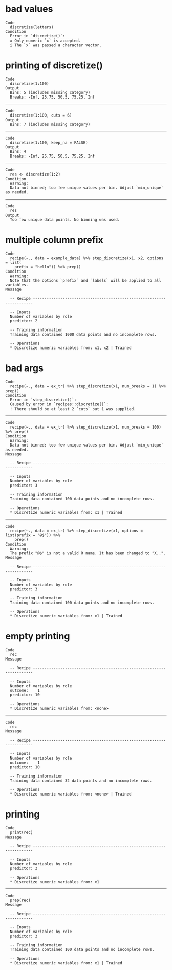 # bad values

    Code
      discretize(letters)
    Condition
      Error in `discretize()`:
      x Only numeric `x` is accepted.
      i The `x` was passed a character vector.

# printing of discretize()

    Code
      discretize(1:100)
    Output
      Bins: 5 (includes missing category)
      Breaks: -Inf, 25.75, 50.5, 75.25, Inf

---

    Code
      discretize(1:100, cuts = 6)
    Output
      Bins: 7 (includes missing category)

---

    Code
      discretize(1:100, keep_na = FALSE)
    Output
      Bins: 4
      Breaks: -Inf, 25.75, 50.5, 75.25, Inf

---

    Code
      res <- discretize(1:2)
    Condition
      Warning:
      Data not binned; too few unique values per bin. Adjust `min_unique` as needed.

---

    Code
      res
    Output
      Too few unique data points. No binning was used.

# multiple column prefix

    Code
      recipe(~., data = example_data) %>% step_discretize(x1, x2, options = list(
        prefix = "hello")) %>% prep()
    Condition
      Warning:
      Note that the options `prefix` and `labels` will be applied to all variables.
    Message
      
      -- Recipe ----------------------------------------------------------------------
      
      -- Inputs 
      Number of variables by role
      predictor: 2
      
      -- Training information 
      Training data contained 1000 data points and no incomplete rows.
      
      -- Operations 
      * Discretize numeric variables from: x1, x2 | Trained

# bad args

    Code
      recipe(~., data = ex_tr) %>% step_discretize(x1, num_breaks = 1) %>% prep()
    Condition
      Error in `step_discretize()`:
      Caused by error in `recipes::discretize()`:
      ! There should be at least 2 `cuts` but 1 was supplied.

---

    Code
      recipe(~., data = ex_tr) %>% step_discretize(x1, num_breaks = 100) %>% prep()
    Condition
      Warning:
      Data not binned; too few unique values per bin. Adjust `min_unique` as needed.
    Message
      
      -- Recipe ----------------------------------------------------------------------
      
      -- Inputs 
      Number of variables by role
      predictor: 3
      
      -- Training information 
      Training data contained 100 data points and no incomplete rows.
      
      -- Operations 
      * Discretize numeric variables from: x1 | Trained

---

    Code
      recipe(~., data = ex_tr) %>% step_discretize(x1, options = list(prefix = "@$")) %>%
        prep()
    Condition
      Warning:
      The prefix "@$" is not a valid R name. It has been changed to "X..".
    Message
      
      -- Recipe ----------------------------------------------------------------------
      
      -- Inputs 
      Number of variables by role
      predictor: 3
      
      -- Training information 
      Training data contained 100 data points and no incomplete rows.
      
      -- Operations 
      * Discretize numeric variables from: x1 | Trained

# empty printing

    Code
      rec
    Message
      
      -- Recipe ----------------------------------------------------------------------
      
      -- Inputs 
      Number of variables by role
      outcome:    1
      predictor: 10
      
      -- Operations 
      * Discretize numeric variables from: <none>

---

    Code
      rec
    Message
      
      -- Recipe ----------------------------------------------------------------------
      
      -- Inputs 
      Number of variables by role
      outcome:    1
      predictor: 10
      
      -- Training information 
      Training data contained 32 data points and no incomplete rows.
      
      -- Operations 
      * Discretize numeric variables from: <none> | Trained

# printing

    Code
      print(rec)
    Message
      
      -- Recipe ----------------------------------------------------------------------
      
      -- Inputs 
      Number of variables by role
      predictor: 3
      
      -- Operations 
      * Discretize numeric variables from: x1

---

    Code
      prep(rec)
    Message
      
      -- Recipe ----------------------------------------------------------------------
      
      -- Inputs 
      Number of variables by role
      predictor: 3
      
      -- Training information 
      Training data contained 100 data points and no incomplete rows.
      
      -- Operations 
      * Discretize numeric variables from: x1 | Trained

